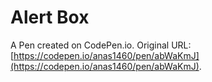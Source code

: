 # Alert Box

A Pen created on CodePen.io. Original URL: [https://codepen.io/anas1460/pen/abWaKmJ](https://codepen.io/anas1460/pen/abWaKmJ).



